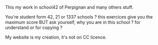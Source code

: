 This my work in school42 of Perpignan and many others stuff.

You're student form 42, 21 or 1337 schools ? this exercices give you the maximum score BUT ask yourself, why you are in this school ? for understand or for copying ?

My website is my creation, it's not on CC licence.
